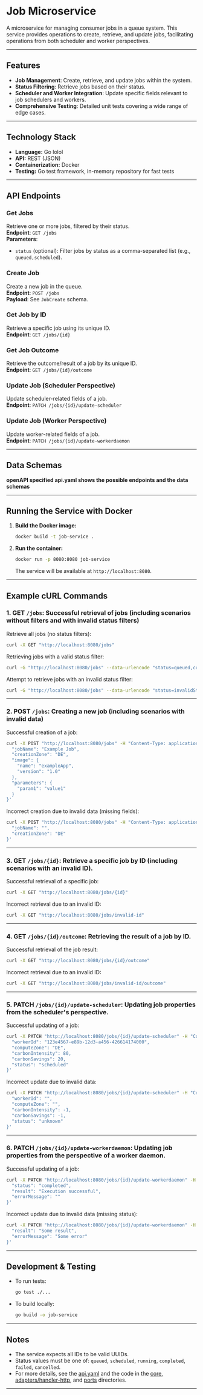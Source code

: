 # Job Microservice

A microservice for managing consumer jobs in a queue system. This service provides operations to create, retrieve, and update jobs, facilitating operations from both scheduler and worker perspectives.

---

## Features

- **Job Management**: Create, retrieve, and update jobs within the system.
- **Status Filtering**: Retrieve jobs based on their status.
- **Scheduler and Worker Integration**: Update specific fields relevant to job schedulers and workers.
- **Comprehensive Testing**: Detailed unit tests covering a wide range of edge cases.

---

## Technology Stack

- **Language:** Go lolol
- **API:** REST (JSON)
- **Containerization:** Docker
- **Testing:** Go test framework, in-memory repository for fast tests

---

## API Endpoints

### Get Jobs
Retrieve one or more jobs, filtered by their status.  
**Endpoint**: `GET /jobs`  
**Parameters**:  
- `status` (optional): Filter jobs by status as a comma-separated list (e.g., `queued,scheduled`).

### Create Job
Create a new job in the queue.  
**Endpoint**: `POST /jobs`  
**Payload**: See `JobCreate` schema.

### Get Job by ID
Retrieve a specific job using its unique ID.  
**Endpoint**: `GET /jobs/{id}`

### Get Job Outcome
Retrieve the outcome/result of a job by its unique ID.  
**Endpoint**: `GET /jobs/{id}/outcome`

### Update Job (Scheduler Perspective)
Update scheduler-related fields of a job.  
**Endpoint**: `PATCH /jobs/{id}/update-scheduler`

### Update Job (Worker Perspective)
Update worker-related fields of a job.  
**Endpoint**: `PATCH /jobs/{id}/update-workerdaemon`

---

## Data Schemas

**openAPI specified api.yaml shows the possible endpoints and the data schemas**

---

## Running the Service with Docker

1. **Build the Docker image:**
   ```sh
   docker build -t job-service .
   ```

2. **Run the container:**
   ```sh
   docker run -p 8080:8080 job-service
   ```

   The service will be available at `http://localhost:8080`.

---

## Example cURL Commands

### 1. GET `/jobs`: Successful retrieval of jobs (including scenarios without filters and with invalid status filters)

Retrieve all jobs (no status filters): 
```sh
curl -X GET "http://localhost:8080/jobs"
```

Retrieving jobs with a valid status filter: 
```sh
curl -G "http://localhost:8080/jobs" --data-urlencode "status=queued,completed"
```

Attempt to retrieve jobs with an invalid status filter: 
```sh
curl -G "http://localhost:8080/jobs" --data-urlencode "status=invalidStatus"
```

---

### 2. POST `/jobs`: Creating a new job (including scenarios with invalid data)

Successful creation of a job:
```sh
curl -X POST "http://localhost:8080/jobs" -H "Content-Type: application/json" -d '{
  "jobName": "Example Job",
  "creationZone": "DE",
  "image": {
    "name": "exampleApp",
    "version": "1.0"
  },
  "parameters": {
    "param1": "value1"
  }
}'
```

Incorrect creation due to invalid data (missing fields):
```sh
curl -X POST "http://localhost:8080/jobs" -H "Content-Type: application/json" -d '{
  "jobName": "",
  "creationZone": "DE"
}'
```

---

### 3. GET `/jobs/{id}`: Retrieve a specific job by ID (including scenarios with an invalid ID).

Successful retrieval of a specific job:
```sh
curl -X GET "http://localhost:8080/jobs/{id}"
```

Incorrect retrieval due to an invalid ID:
```sh
curl -X GET "http://localhost:8080/jobs/invalid-id"
```

---

### 4. GET `/jobs/{id}/outcome`: Retrieving the result of a job by ID.

Successful retrieval of the job result:
```sh
curl -X GET "http://localhost:8080/jobs/{id}/outcome"
```

Incorrect retrieval due to an invalid ID:
```sh
curl -X GET "http://localhost:8080/jobs/invalid-id/outcome"
```

---

### 5. PATCH `/jobs/{id}/update-scheduler`: Updating job properties from the scheduler's perspective.

Successful updating of a job:
```sh
curl -X PATCH "http://localhost:8080/jobs/{id}/update-scheduler" -H "Content-Type: application/json" -d '{
  "workerId": "123e4567-e89b-12d3-a456-426614174000",
  "computeZone": "DE",
  "carbonIntensity": 80,
  "carbonSavings": 20,
  "status": "scheduled"
}'
```

Incorrect update due to invalid data:
```sh
curl -X PATCH "http://localhost:8080/jobs/{id}/update-scheduler" -H "Content-Type: application/json" -d '{
  "workerId": "",
  "computeZone": "",
  "carbonIntensity": -1,
  "carbonSavings": -1,
  "status": "unknown"
}'
```

---

### 6. PATCH `/jobs/{id}/update-workerdaemon`: Updating job properties from the perspective of a worker daemon.

Successful updating of a job:
```sh
curl -X PATCH "http://localhost:8080/jobs/{id}/update-workerdaemon" -H "Content-Type: application/json" -d '{
  "status": "completed",
  "result": "Execution successful",
  "errorMessage": ""
}'
```

Incorrect update due to invalid data (missing status):
```sh
curl -X PATCH "http://localhost:8080/jobs/{id}/update-workerdaemon" -H "Content-Type: application/json" -d '{
  "result": "Some result",
  "errorMessage": "Some error"
}'
```

---

## Development & Testing

- To run tests:
  ```sh
  go test ./...
  ```

- To build locally:
  ```sh
  go build -o job-service
  ```

---

## Notes

- The service expects all IDs to be valid UUIDs.
- Status values must be one of: `queued`, `scheduled`, `running`, `completed`, `failed`, `cancelled`.
- For more details, see the [api.yaml](api.yaml) and the code in the [core](core/), [adapters/handler-http](adapters/handler-http/), and [ports](ports/) directories.

---